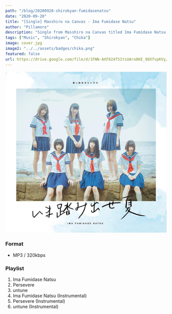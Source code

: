 ```yaml
---
path: "/blog/20200920-shirokyan-fumidasenatsu"
date: "2020-09-20"
title: "[Single] Masshiro na Canvas - Ima Fumidase Natsu"
author: "Pillamore"
description: "Single from Masshiro na Canvas titled Ima Fumidase Natsu. Berry Berry Recommended!"
tags: ["Music", "Shirokyan", "Chika"]
image: cover.jpg
image2: "../../assets/badges/chika.png"
featured: false
url: https://drive.google.com/file/d/1FNN-AXF824T5ItsUAro8KE_98XfvpKVy/view?usp=sharing
---
```


![Shirokyan - Ima Fumidase Natsu](./cover.jpg)

### Format

- MP3 / 320kbps

### Playlist

1.  Ima Fumidase Natsu
2.  Persevere
3.  untune
4.  Ima Fumidase Natsu (Instrumental)
5.  Persevere (Instrumental)
6.  untune (Instrumental)
